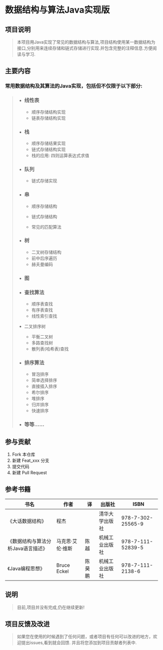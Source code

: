 # 数据结构与算法Java实现版

## 项目说明
> 本项目用Java实现了常见的数据结构与算法,项目结构使用某一数据结构为接口,分别用来连续存储和链式存储进行实现.并包含完整的注释信息.方便阅读与学习.

## 主要内容

### 常用数据结构及其算法的Java实现，包括但不仅限于以下部分:

>- ### 线性表
>
>    - 顺序存储结构实现
>    - 链表存储结构实现
>
>- ### 栈
>
>    - 顺序存储结果实现
>    - 链式存储结构实现
>    - 栈的应用: 四则运算表达式求值
>
>- ### 队列
>
>    - 链式存储实现
>
>  - ### 串
>
>    - 顺序存储结构
>    - 链式存储结构
>
>    - 常见的匹配算法
>
>- ### 树
>
>    - 二叉树存储结构
>    - 前中后序遍历
>    - 赫夫曼编码
>
>- ### 图
>
>- ### 查找算法
>
>    - 顺序表查找
>    - 有序表查找
>    - 线性索引查找
>  - 二叉排序树
>     - 平衡二叉树
>     - 多路查找树
>     - 散列表(哈希表)查找
>
>- ### 排序算法
>
>    - 冒泡排序
>    - 简单选择排序
>    - 直接插入排序
>    - 希尔排序
>    - 堆排序
>    - 归并排序
>    - 快速排序
>
>- ### 等等......

## 参与贡献
1. Fork 本仓库
2. 新建 Feat_xxx 分支
3. 提交代码
4. 新建 Pull Request

## 参考书籍

| 书名                               | 作者             | 译     | 出版社         | ISBN              |
| ---------------------------------- | ---------------- | ------ | -------------- | ----------------- |
| 《大话数据结构》                   | 程杰             |        | 清华大学出版社 | 978-7-302-25565-9 |
| 《数据结构与算法分析Java语言描述》 | 马克思·艾伦·维斯 | 陈越   | 机械工业出版社 | 978-7-111-52839-5 |
| 《Java编程思想》                   | Bruce Eckel      | 陈昊鹏 | 机械工业出版社 | 978-7-111-2138-6  |

## 说明

> 目前,项目并没有完成,仍在继续更新!

## 项目反馈及改进

> 如果您在使用的时候遇到了任何问题，或者项目有任何可以改进的地方，欢迎提出issues,看到就会回馈.
> 并且将您添加到项目贡献者列表中.